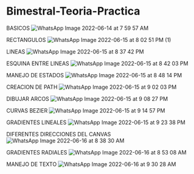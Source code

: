 # Bimestral-Teoria-Practica

BASICOS
![WhatsApp Image 2022-06-14 at 7 59 57 AM](https://user-images.githubusercontent.com/102996851/173583652-b04b419d-19b5-4803-9094-2e971526883b.jpeg)

RECTANGULOS
![WhatsApp Image 2022-06-15 at 8 02 51 PM (1)](https://user-images.githubusercontent.com/102996851/173972357-23545fa3-489c-4d05-8b8d-dc859187b349.jpeg)

LINEAS
![WhatsApp Image 2022-06-15 at 8 37 42 PM](https://user-images.githubusercontent.com/102996851/173972914-7e3c3fe5-d16b-4c48-b165-a26c81b45f14.jpeg)

ESQUINA ENTRE LINEAS
![WhatsApp Image 2022-06-15 at 8 42 03 PM](https://user-images.githubusercontent.com/102996851/173973285-27360994-cbea-45d3-9103-759d1be6c02f.jpeg)

MANEJO DE ESTADOS
![WhatsApp Image 2022-06-15 at 8 48 14 PM](https://user-images.githubusercontent.com/102996851/173973959-969ff130-78fb-4c50-9b6f-ba9e5eef88bf.jpeg)

CREACION DE PATH
![WhatsApp Image 2022-06-15 at 9 02 03 PM](https://user-images.githubusercontent.com/102996851/173975382-ab20c1b2-e549-4822-b0c0-786b4846f87d.jpeg)

DIBUJAR ARCOS
![WhatsApp Image 2022-06-15 at 9 08 27 PM](https://user-images.githubusercontent.com/102996851/173975951-96fcff0b-c6af-4826-b314-c9d96204e9cb.jpeg)

CURVAS BEZIER
![WhatsApp Image 2022-06-15 at 9 14 57 PM](https://user-images.githubusercontent.com/102996851/173976835-d6620924-686a-4a3a-bad2-66e412943243.jpeg)

GRADIENTES LINEALES
![WhatsApp Image 2022-06-15 at 9 23 38 PM](https://user-images.githubusercontent.com/102996851/173977775-2f7ead9f-d745-4c8d-8619-69b6c458d443.jpeg)

DIFERENTES DIRECCIONES DEL CANVAS
![WhatsApp Image 2022-06-16 at 8 38 30 AM](https://user-images.githubusercontent.com/102996851/174082994-881a4c2a-f661-4102-9916-30f84dff2fc6.jpeg)

GRADIENTES RADIALES
![WhatsApp Image 2022-06-16 at 8 53 08 AM](https://user-images.githubusercontent.com/102996851/174087679-78928176-0808-4557-b0a9-937ffe7cb016.jpeg)

MANEJO DE TEXTO
![WhatsApp Image 2022-06-16 at 9 30 28 AM](https://user-images.githubusercontent.com/102996851/174093777-c0a8798b-6a75-4c52-a88a-454b7c2e6f39.jpeg)

